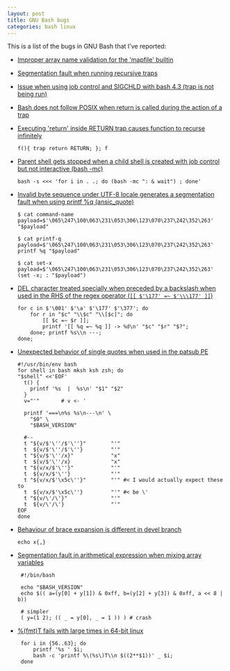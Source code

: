 ```yaml
---
layout: post
title: GNU Bash bugs
categories: bash linux
---
```


This is a list of the bugs in GNU Bash that I've reported:

* [Improper array name validation for the 'mapfile' builtin](
   https://lists.gnu.org/archive/html/bug-bash/2014-11/msg00097.html)

* [Segmentation fault when running recursive traps](
   https://lists.gnu.org/archive/html/bug-bash/2014-11/msg00092.html)

* [Issue when using job control and SIGCHLD with bash 4.3 (trap is not being
   run)](
   https://lists.gnu.org/archive/html/bug-bash/2014-04/msg00051.html)

* [Bash does not follow POSIX when return is called during the action of a trap](
   http://lists.gnu.org/archive/html/bug-bash/2014-03/msg00053.html)

* [Executing 'return' inside RETURN trap causes function to recurse infinitely](
   http://lists.gnu.org/archive/html/bug-bash/2014-03/msg00033.html)
  
  `f(){ trap return RETURN; }; f`

* [Parent shell gets stopped when a child shell is created with job control but
   not interactive (bash -mc)](
   http://lists.gnu.org/archive/html/bug-bash/2014-02/msg00091.html)

  `bash -s <<< 'for i in . .; do (bash -mc ": & wait") ; done'`

* [Invalid byte sequence under UTF-8 locale generates a segmentation fault when
   using printf %q (ansic_quote)](
   http://lists.gnu.org/archive/html/bug-bash/2014-02/msg00052.html)

      $ cat command-name 
      payload=$'\065\247\100\063\231\053\306\123\070\237\242\352\263'
      "$payload"
      
      $ cat printf-q 
      payload=$'\065\247\100\063\231\053\306\123\070\237\242\352\263'
      printf %q "$payload"
      
      $ cat set-x 
      payload=$'\065\247\100\063\231\053\306\123\070\237\242\352\263'
      (set -x; : "$payload")

* [DEL character treated specially when preceded by a backslash when used in
   the RHS of the regex operator (`[[ $'\177' =~ $'\\\177' ]]`)](
   http://lists.gnu.org/archive/html/bug-bash/2014-01/msg00091.html)

      for c in $'\001' $'\a' $'\177' $'\377'; do
          for r in "$c" "\\$c" "\\[$c]"; do
              [[ $c =~ $r ]];
              printf '[[ %q =~ %q ]] -> %d\n' "$c" "$r" "$?";
          done; printf %s\\n ---;
      done;

* [Unexpected behavior of single quotes when used in the patsub PE](
   http://lists.gnu.org/archive/html/bug-bash/2013-03/msg00099.html)

      #!/usr/bin/env bash
      for shell in bash mksh ksh zsh; do
      "$shell" <<'EOF'
        t() {
          printf '%s  |  %s\n' "$1" "$2"
        }
        v="'"       # v <- '
      
        printf '===\n%s %s\n---\n' \
          "$0" \
          "$BASH_VERSION"
      
        #--
        t "${v/$'\''/$'\''}"        "'"
        t  ${v/$'\''/$'\''}         "'"
        t "${v/$'\''/x}"            "x"
        t  ${v/$'\''/x}             "x"
        t "${v/x/$'\''}"            "'"
        t  ${v/x/$'\''}             "'"
        t "${v/x/$'\x5c\''}"        "'" #< I would actually expect these to
        t  ${v/x/$'\x5c\''}         "'" #< be \'
        t "${v/\'/\'}"              "'"
        t  ${v/\'/\'}               "'"
      EOF
      done

* [Behaviour of brace expansion is different in devel branch](
   http://lists.gnu.org/archive/html/bug-bash/2013-01/msg00037.html)

   `echo x{,}`

* [Segmentation fault in arithmetical expression when mixing array
   variables](
   http://lists.gnu.org/archive/html/bug-bash/2013-01/msg00036.html)
  
       #!/bin/bash
       
       echo "$BASH_VERSION"
       echo $(( a=(y[0] + y[1]) & 0xff, b=(y[2] + y[3]) & 0xff, a << 8 | b))
       
       # simpler
       ( y=(1 2); (( _ = y[0], _ = 1 )) ) # crash

* [%(fmt)T fails with large times in 64-bit linux](
   http://lists.gnu.org/archive/html/bug-bash/2012-09/msg00049.html)

       for i in {56..63}; do
           printf '%s ' $i;
           bash -c 'printf %\(%s\)T\\n $((2**$1))' _ $i;
       done
